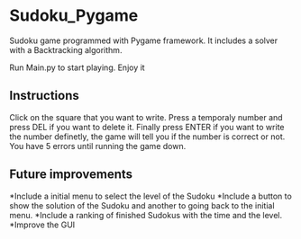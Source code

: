 # Sudoku_Pygame

Sudoku game programmed with Pygame framework. It includes a solver with a Backtracking algorithm.

Run Main.py to start playing. Enjoy it

## Instructions

Click on the square that you want to write. Press a temporaly number and press DEL if you want to delete it. Finally press ENTER if you want to write the number definetly, the game will tell you if the number is correct or not. You have 5 errors until running the game down. 

## Future improvements

*Include a initial menu to select the level of the Sudoku
*Include a button to show the solution of the Sudoku and another to going back to the initial menu.
*Include a ranking of finished Sudokus with the time and the level.
*Improve the GUI
